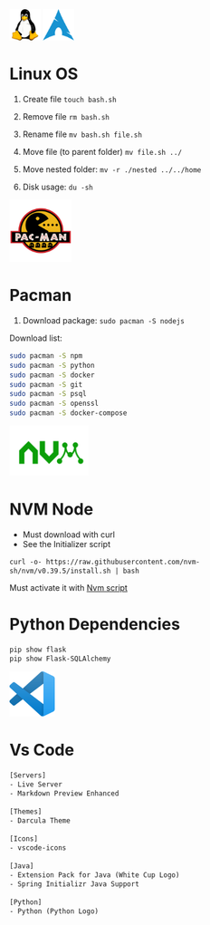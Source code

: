 
<img src='../../images/tux.png' width='55'/>
<img src='../../images/arch.png' width='55'/>

# Linux OS
1. Create file `touch bash.sh`
2. Remove file `rm bash.sh`
3. Rename file `mv bash.sh file.sh`
4. Move file (to parent folder) `mv file.sh ../`
5. Move nested folder: `mv -r ./nested ../../home`

6. Disk usage: `du -sh` 

<img src='../../images/pacman.png' width='110'/>

# Pacman
1. Download package: `sudo pacman -S nodejs`

Download list:
```sh
sudo pacman -S npm
sudo pacman -S python
sudo pacman -S docker
sudo pacman -S git
sudo pacman -S psql
sudo pacman -S openssl
sudo pacman -S docker-compose
```

<img src='../../images/nvm.png' width='140'/>

# NVM Node
* Must download with curl
* See the Initializer script

```
curl -o- https://raw.githubusercontent.com/nvm-sh/nvm/v0.39.5/install.sh | bash
```

Must activate it with [Nvm script](../addons/nvm_init.sh)

# Python Dependencies
```sh
pip show flask
pip show Flask-SQLAlchemy
```

<img src='../../images/codeoss.png' width='80'/>

# Vs Code
```
[Servers]
- Live Server
- Markdown Preview Enhanced

[Themes]
- Darcula Theme

[Icons]
- vscode-icons

[Java]
- Extension Pack for Java (White Cup Logo)
- Spring Initializr Java Support

[Python]
- Python (Python Logo)
```

